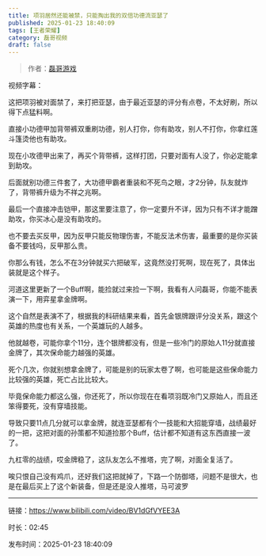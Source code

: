 ```yaml
---
title: 项羽居然还能被禁，只能掏出我的双倍功德流亚瑟了
published: 2025-01-23 18:40:09
tags: [王者荣耀]
category: 磊哥视频
draft: false
---
```



> 作者：[磊哥游戏](https://space.bilibili.com/268941858?spm_id_from=333.788.upinfo.head.click)

视频字幕：

这把项羽被对面禁了，来打把亚瑟，由于最近亚瑟的评分有点卷，不太好刷，所以得下点猛料啊。

直接小功德甲加背带裤双重刷功德，别人打你，你有助攻，别人不打你，你拿红莲斗篷烫他也有助攻。

现在小攻德甲出来了，再买个背带裤，这样打团，只要对面有人没了，你必定能拿到助攻。

后面就别功德三件套了，大功德甲霸者重装和不死鸟之眼，才2分钟，队友就炸了，背带裤升级为不祥之兆啊。

最后一个直接冲击铠甲，那这里要注意了，你一定要升不详，因为只有不详才能蹭助攻，你买冰心是没有助攻的。

也不要去买反甲，因为反甲只能反物理伤害，不能反法术伤害，最重要的是你买装备不要钱吗，反甲那么贵。

你那么有钱，怎么不在3分钟就买六把破军，这竟然没打死啊，现在死了，具体出装就是这个样子。

河道这里更新了一个Buff啊，能捡就过来捡一下啊，我看有人问磊哥，你能不能表演一下，用弈星拿金牌啊。

这个自然是表演不了，根据我的科研结果来看，首先金银牌跟评分没关系，跟这个英雄的热度也有关系，一个英雄玩的人越多。

他就越卷，可能你拿个11分，连个银牌都没有，但是一些冷门的原始人11分就直接金牌了，其次保命能力越强的英雄。

死个几次，你就别想拿金牌了，可能是别的玩家太卷了啊，也可能是这些保命能力比较强的英雄，死亡占比比较大。

毕竟保命能力都这么强，你还死了，所以你现在在看项羽既冷门又原始人，而且还笨得要死，没有穿墙技能。

导致只要11点几分就可以拿金牌，就连亚瑟都有个一技能和大招能穿墙，战绩最好的一把，这把对面的孙策都不知道捡那个Buff，估计都不知道有这东西直接一波了。

九杠零的战绩，哎金牌稳了，这队友怎么不推塔，完了啊，对面全复活了。

唉只恨自己没有鸡爪，还好我们这把就掉了，下路一个防御塔，问题不是很大，也是在最后买上了这个新装备，但是还是没人推塔，马可波罗

---

链接：https://www.bilibili.com/video/BV1dGfVYEE3A

时长：02:45

发布时间：2025-01-23 18:40:09
